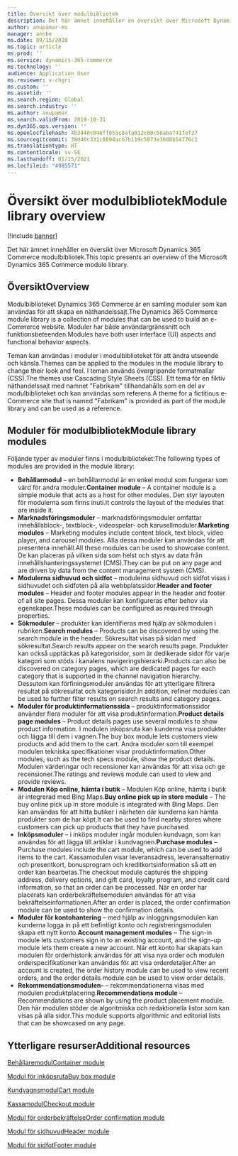 ```yaml
---
title: Översikt över modulbibliotek
description: Det här ämnet innehåller en översikt över Microsoft Dynamics 365 Commerce modulbibliotek.
author: anupamar-ms
manager: annbe
ms.date: 09/15/2020
ms.topic: article
ms.prod: ''
ms.service: dynamics-365-commerce
ms.technology: ''
audience: Application User
ms.reviewer: v-chgri
ms.custom: ''
ms.assetid: ''
ms.search.region: Global
ms.search.industry: ''
ms.author: anupamar
ms.search.validFrom: 2019-10-31
ms.dyn365.ops.version: ''
ms.openlocfilehash: 4b3440c046ff055c8afa012c80c56aba741fef27
ms.sourcegitcommit: 38d40c331c8894acb7b119c5073e3088b54776c1
ms.translationtype: HT
ms.contentlocale: sv-SE
ms.lasthandoff: 01/15/2021
ms.locfileid: "4985571"
---
```

# <a name="module-library-overview"></a><span data-ttu-id="ac4e3-103">Översikt över modulbibliotek</span><span class="sxs-lookup"><span data-stu-id="ac4e3-103">Module library overview</span></span>

[!include [banner](includes/banner.md)]

<span data-ttu-id="ac4e3-104">Det här ämnet innehåller en översikt över Microsoft Dynamics 365 Commerce modulbibliotek.</span><span class="sxs-lookup"><span data-stu-id="ac4e3-104">This topic presents an overview of the Microsoft Dynamics 365 Commerce module library.</span></span>

## <a name="overview"></a><span data-ttu-id="ac4e3-105">Översikt</span><span class="sxs-lookup"><span data-stu-id="ac4e3-105">Overview</span></span>

<span data-ttu-id="ac4e3-106">Modulbiblioteket Dynamics 365 Commerce är en samling moduler som kan användas för att skapa en näthandelssajt.</span><span class="sxs-lookup"><span data-stu-id="ac4e3-106">The Dynamics 365 Commerce module library is a collection of modules that can be used to build an e-Commerce website.</span></span> <span data-ttu-id="ac4e3-107">Moduler har både användargränssnitt och funktionsbeteenden.</span><span class="sxs-lookup"><span data-stu-id="ac4e3-107">Modules have both user interface (UI) aspects and functional behavior aspects.</span></span>

<span data-ttu-id="ac4e3-108">Teman kan användas i moduler i modulbiblioteket för att ändra utseende och känsla.</span><span class="sxs-lookup"><span data-stu-id="ac4e3-108">Themes can be applied to the modules in the module library to change their look and feel.</span></span> <span data-ttu-id="ac4e3-109">I teman används övergripande formatmallar (CSS).</span><span class="sxs-lookup"><span data-stu-id="ac4e3-109">The themes use Cascading Style Sheets (CSS).</span></span> <span data-ttu-id="ac4e3-110">Ett tema för en fiktiv näthandelssajt med namnet "Fabrikam" tillhandahålls som en del av modulbiblioteket och kan användas som referens.</span><span class="sxs-lookup"><span data-stu-id="ac4e3-110">A theme for a fictitious e-Commerce site that is named "Fabrikam" is provided as part of the module library and can be used as a reference.</span></span>

## <a name="module-library-modules"></a><span data-ttu-id="ac4e3-111">Moduler för modulbibliotek</span><span class="sxs-lookup"><span data-stu-id="ac4e3-111">Module library modules</span></span>

<span data-ttu-id="ac4e3-112">Följande typer av moduler finns i modulbiblioteket:</span><span class="sxs-lookup"><span data-stu-id="ac4e3-112">The following types of modules are provided in the module library:</span></span>

- <span data-ttu-id="ac4e3-113">**Behållarmodul** – en behållarmodul är en enkel modul som fungerar som värd för andra moduler.</span><span class="sxs-lookup"><span data-stu-id="ac4e3-113">**Container module** – A container module is a simple module that acts as a host for other modules.</span></span> <span data-ttu-id="ac4e3-114">Den styr layouten för modulerna som finns inuti.</span><span class="sxs-lookup"><span data-stu-id="ac4e3-114">It controls the layout of the modules that are inside it.</span></span>
- <span data-ttu-id="ac4e3-115">**Marknadsföringsmoduler** – marknadsföringsmoduler omfattar innehållsblock-, textblock-, videospelar- och karusellmoduler.</span><span class="sxs-lookup"><span data-stu-id="ac4e3-115">**Marketing modules** – Marketing modules include content block, text block, video player, and carousel modules.</span></span> <span data-ttu-id="ac4e3-116">Alla dessa moduler kan användas för att presentera innehåll.</span><span class="sxs-lookup"><span data-stu-id="ac4e3-116">All these modules can be used to showcase content.</span></span> <span data-ttu-id="ac4e3-117">De kan placeras på vilken sida som helst och styrs av data från innehållshanteringssystemet (CMS).</span><span class="sxs-lookup"><span data-stu-id="ac4e3-117">They can be put on any page and are driven by data from the content management system (CMS).</span></span>
- <span data-ttu-id="ac4e3-118">**Modulerna sidhuvud och sidfot** – modulerna sidhuvud och sidfot visas i sidhuvudet och sidfoten på alla webbplatssidor.</span><span class="sxs-lookup"><span data-stu-id="ac4e3-118">**Header and footer modules** – Header and footer modules appear in the header and footer of all site pages.</span></span> <span data-ttu-id="ac4e3-119">Dessa moduler kan konfigureras efter behov via egenskaper.</span><span class="sxs-lookup"><span data-stu-id="ac4e3-119">These modules can be configured as required through properties.</span></span>
- <span data-ttu-id="ac4e3-120">**Sökmoduler** – produkter kan identifieras med hjälp av sökmodulen i rubriken.</span><span class="sxs-lookup"><span data-stu-id="ac4e3-120">**Search modules** – Products can be discovered by using the search module in the header.</span></span> <span data-ttu-id="ac4e3-121">Sökresultat visas på sidan med sökresultat.</span><span class="sxs-lookup"><span data-stu-id="ac4e3-121">Search results appear on the search results page.</span></span> <span data-ttu-id="ac4e3-122">Produkter kan också upptäckas på kategorisidor, som är dedikerade sidor för varje kategori som stöds i kanalens navigeringshierarki.</span><span class="sxs-lookup"><span data-stu-id="ac4e3-122">Products can also be discovered on category pages, which are dedicated pages for each category that is supported in the channel navigation hierarchy.</span></span> <span data-ttu-id="ac4e3-123">Dessutom kan förfiningsmoduler användas för att ytterligare filtrera resultat på sökresultat och kategorisidor.</span><span class="sxs-lookup"><span data-stu-id="ac4e3-123">In addition, refiner modules can be used to further filter results on search results and category pages.</span></span>
- <span data-ttu-id="ac4e3-124">**Moduler för produktinformationssida** – produktinformationssidor använder flera moduler för att visa produktinformation.</span><span class="sxs-lookup"><span data-stu-id="ac4e3-124">**Product details page modules** – Product details pages use several modules to show product information.</span></span> <span data-ttu-id="ac4e3-125">I modulen inköpsruta kan kunderna visa produkter och lägga till dem i vagnen.</span><span class="sxs-lookup"><span data-stu-id="ac4e3-125">The buy box module lets customers view products and add them to the cart.</span></span> <span data-ttu-id="ac4e3-126">Andra moduler som till exempel modulen tekniska specifikationer visar produktinformation.</span><span class="sxs-lookup"><span data-stu-id="ac4e3-126">Other modules, such as the tech specs module, show the product details.</span></span> <span data-ttu-id="ac4e3-127">Modulen värderingar och recensioner kan användas för att visa och ge recensioner.</span><span class="sxs-lookup"><span data-stu-id="ac4e3-127">The ratings and reviews module can used to view and provide reviews.</span></span>
- <span data-ttu-id="ac4e3-128">**Modulen Köp online, hämta i butik** – Modulen Köp online, hämta i butik är integrerad med Bing Maps.</span><span class="sxs-lookup"><span data-stu-id="ac4e3-128">**Buy online pick up in store module** – The buy online pick up in store module is integrated with Bing Maps.</span></span> <span data-ttu-id="ac4e3-129">Den kan användas för att hitta butiker i närheten där kunderna kan hämta produkter som de har köpt.</span><span class="sxs-lookup"><span data-stu-id="ac4e3-129">It can be used to find nearby stores where customers can pick up products that they have purchased.</span></span>
- <span data-ttu-id="ac4e3-130">**Inköpsmoduler** – i inköps moduler ingår modulen kundvagn, som kan användas för att lägga till artiklar i kundvagnen.</span><span class="sxs-lookup"><span data-stu-id="ac4e3-130">**Purchase modules** – Purchase modules include the cart module, which can be used to add items to the cart.</span></span> <span data-ttu-id="ac4e3-131">Kassamodulen visar leveransadress, leveransalternativ och presentkort, bonusprogram och kreditkortsinformation så att en order kan bearbetas.</span><span class="sxs-lookup"><span data-stu-id="ac4e3-131">The checkout module captures the shipping address, delivery options, and gift card, loyalty program, and credit card information, so that an order can be processed.</span></span> <span data-ttu-id="ac4e3-132">När en order har placerats kan orderbekräftelsemodulen användas för att visa bekräftelseinformationen.</span><span class="sxs-lookup"><span data-stu-id="ac4e3-132">After an order is placed, the order confirmation module can be used to show the confirmation details.</span></span>
- <span data-ttu-id="ac4e3-133">**Moduler för kontohantering** – med hjälp av inloggningsmodulen kan kunderna logga in på ett befintligt konto och registreringsmodulen skapa ett nytt konto.</span><span class="sxs-lookup"><span data-stu-id="ac4e3-133">**Account management modules** – The sign-in module lets customers sign in to an existing account, and the sign-up module lets them create a new account.</span></span> <span data-ttu-id="ac4e3-134">När ett konto har skapats kan modulen för orderhistorik användas för att visa nya order och modulen orderspecifikationer kan användas för att visa orderdetaljer.</span><span class="sxs-lookup"><span data-stu-id="ac4e3-134">After an account is created, the order history module can be used to view recent orders, and the order details module can be used to view order details.</span></span>
- <span data-ttu-id="ac4e3-135">**Rekommendationsmodulen-** – rekommendationerna visas med modulen produktplacering.</span><span class="sxs-lookup"><span data-stu-id="ac4e3-135">**Recommendations module** – Recommendations are shown by using the product placement module.</span></span> <span data-ttu-id="ac4e3-136">Den här modulen stöder de algoritmiska och redaktionella listor som kan visas på alla sidor.</span><span class="sxs-lookup"><span data-stu-id="ac4e3-136">This module supports algorithmic and editorial lists that can be showcased on any page.</span></span>

## <a name="additional-resources"></a><span data-ttu-id="ac4e3-137">Ytterligare resurser</span><span class="sxs-lookup"><span data-stu-id="ac4e3-137">Additional resources</span></span>

[<span data-ttu-id="ac4e3-138">Behållaremodul</span><span class="sxs-lookup"><span data-stu-id="ac4e3-138">Container module</span></span>](add-container-module.md)

[<span data-ttu-id="ac4e3-139">Modul för inköpsruta</span><span class="sxs-lookup"><span data-stu-id="ac4e3-139">Buy box module</span></span>](add-buy-box.md)

[<span data-ttu-id="ac4e3-140">Kundvagnsmodul</span><span class="sxs-lookup"><span data-stu-id="ac4e3-140">Cart module</span></span>](add-cart-module.md)

[<span data-ttu-id="ac4e3-141">Kassamodul</span><span class="sxs-lookup"><span data-stu-id="ac4e3-141">Checkout module</span></span>](add-checkout-module.md)

[<span data-ttu-id="ac4e3-142">Modul för orderbekräftelse</span><span class="sxs-lookup"><span data-stu-id="ac4e3-142">Order confirmation module</span></span>](order-confirmation-module.md)

[<span data-ttu-id="ac4e3-143">Modul för sidhuvud</span><span class="sxs-lookup"><span data-stu-id="ac4e3-143">Header module</span></span>](author-header-module.md)

[<span data-ttu-id="ac4e3-144">Modul för sidfot</span><span class="sxs-lookup"><span data-stu-id="ac4e3-144">Footer module</span></span>](author-footer-module.md)
